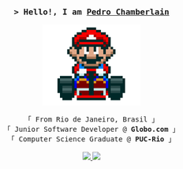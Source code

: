 <!-- Header -->
<h3 align="center">
  <samp>&gt; Hello!, I am
          <b><a href="https://lnk.io/pedroch">Pedro Chamberlain</a></b>
  </samp>
</h3>

<!-- Hero -->
<p align="center">
   <img src='https://raw.githubusercontent.com/pedrochamberlain/pedrochamberlain/main/icons/mario_kart.gif' width='200"'>
</p>

<!-- Bio -->
<p align="center">
  <!-- Personal Info -->
  <samp>
    「 From Rio de Janeiro, Brasil 」<br>
    「 Junior Software Developer @<b> Globo.com</b> 」<br>
    「 Computer Science Graduate @<b> PUC-Rio</b> 」
  </samp>
  <br><br>
  <!-- Social Media -->
  <!-- Gmail -->
  <a href="mailto:pedrochmatos@gmail.com"> 
    <img src="https://img.shields.io/badge/GMAIL-c14438?style=for-the-badge&logo=Gmail&logoColor=white&link=mailto:pedrochmatos@gmail.com">
  </a>

  <!-- Linkedin -->
  <a href="https://www.linkedin.com/in/pedro-chamberlain-199304167/"> 
    <img src="https://img.shields.io/badge/LinkedIn-0077B5?style=for-the-badge&logo=linkedin&logoColor=white">
  </a>
</p>
